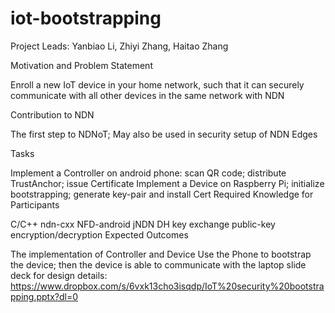 # iot-bootstrapping

Project Leads: Yanbiao Li, Zhiyi Zhang, Haitao Zhang

Motivation and Problem Statement

Enroll a new IoT device in your home network, such that it can securely communicate with all other devices in the same network with NDN

Contribution to NDN

The first step to NDNoT; May also be used in security setup of NDN Edges

Tasks

Implement a Controller on android phone: scan QR code; distribute TrustAnchor; issue Certificate
Implement a Device on Raspberry Pi; initialize bootstrapping; generate key-pair and install Cert
Required Knowledge for Participants

C/C++
ndn-cxx
NFD-android
jNDN
DH key exchange
public-key encryption/decryption
Expected Outcomes

The implementation of Controller and Device
Use the Phone to bootstrap the device; then the device is able to communicate with the laptop
slide deck for design details: https://www.dropbox.com/s/6vxk13cho3isqdp/IoT%20security%20bootstrapping.pptx?dl=0
